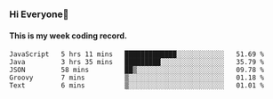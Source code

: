 ### Hi Everyone👋

#### This is my week coding record.

<!--START_SECTION:waka-->
```text
JavaScript   5 hrs 11 mins   █████████████░░░░░░░░░░░░   51.69 % 
Java         3 hrs 35 mins   █████████░░░░░░░░░░░░░░░░   35.79 % 
JSON         58 mins         ██▒░░░░░░░░░░░░░░░░░░░░░░   09.78 % 
Groovy       7 mins          ▒░░░░░░░░░░░░░░░░░░░░░░░░   01.18 % 
Text         6 mins          ▒░░░░░░░░░░░░░░░░░░░░░░░░   01.01 % 
```
<!--END_SECTION:waka-->


<!--
**YeonSeong-Lee/YeonSeong-Lee** is a ✨ _special_ ✨ repository because its `README.md` (this file) appears on your GitHub profile.

Here are some ideas to get you started:

- 🔭 I’m currently working on ...
- 🌱 I’m currently learning ...
- 👯 I’m looking to collaborate on ...
- 🤔 I’m looking for help with ...
- 💬 Ask me about ...
- 📫 How to reach me: ...
- 😄 Pronouns: ...
- ⚡ Fun fact: ...
-->
